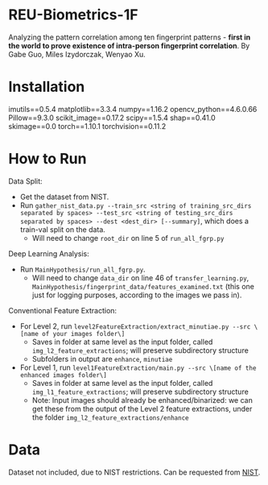 # REU-Biometrics-1F

Analyzing the pattern correlation among ten fingerprint patterns - **first in the world to prove existence of intra-person fingerprint correlation**. By Gabe Guo, Miles Izydorczak, Wenyao Xu.

# Installation

imutils==0.5.4
matplotlib==3.3.4
numpy==1.16.2
opencv_python==4.6.0.66
Pillow==9.3.0
scikit_image==0.17.2
scipy==1.5.4
shap==0.41.0
skimage==0.0
torch==1.10.1
torchvision==0.11.2

# How to Run

Data Split:
- Get the dataset from NIST.
- Run ```gather_nist_data.py --train_src <string of training_src_dirs separated by spaces> --test_src <string of testing_src_dirs separated by spaces> --dest <dest_dir> [--summary]```, which does a train-val split on the data.
  - Will need to change ```root_dir``` on line 5 of ```run_all_fgrp.py```

Deep Learning Analysis:
- Run ```MainHypothesis/run_all_fgrp.py```. 
  - Will need to change ```data_dir``` on line 46 of ```transfer_learning.py```, ```MainHypothesis/fingerprint_data/features_examined.txt``` (this one just for logging purposes, according to the images we pass in).

Conventional Feature Extraction:
- For Level 2, run ```level2FeatureExtraction/extract_minutiae.py --src \[name of your images folder\]```
  - Saves in folder at same level as the input folder, called ```img_l2_feature_extractions```; will preserve subdirectory structure
  - Subfolders in output are ```enhance```, ```minutiae```
- For Level 1, run ```level1FeatureExtraction/main.py --src \[name of the enhanced images folder\]```
  - Saves in folder at same level as the input folder, called ```img_l1_feature_extractions```; will preserve subdirectory structure
  - Note: Input images should already be enhanced/binarized: we can get these from the output of the Level 2 feature extractions, under the folder ```img_l2_feature_extractions/enhance```

# Data

Dataset not included, due to NIST restrictions. Can be requested from [NIST](https://nigos.nist.gov/datasets/sd302/request). 
